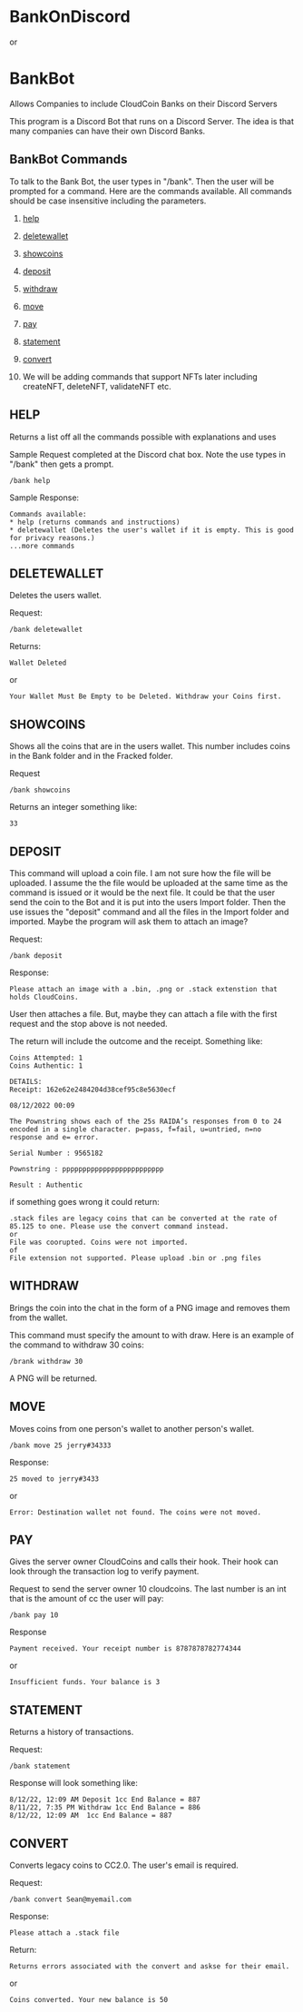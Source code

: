 # BankOnDiscord
or 
# BankBot
Allows Companies to include CloudCoin Banks on their Discord Servers

This program is a Discord Bot that runs on a Discord Server. The idea is that many companies can  have their own Discord Banks. 

## BankBot Commands
To talk to the Bank Bot, the user types in "/bank". Then the user will be prompted for a command. Here are the commands available. All commands should be case insensitive including the parameters. 

1. [help](README.md#help)

2. [deletewallet](README.md#deletewallet)

3. [showcoins](README.md#showcoins)

4. [deposit](README.md#deposit)

5. [withdraw](README.md#withdraw)

6. [move](README.md#move)

7. [pay](README.md#pay)

8. [statement](README.md#statement)

9. [convert](README.md#convert)

10. We will be adding commands that support NFTs later including createNFT, deleteNFT, validateNFT etc.

## HELP
Returns a list off all the commands possible with explanations and uses

Sample Request completed at the Discord chat box. Note the use types in "/bank" then gets a prompt.
```
/bank help
```
Sample Response:
```
Commands available:
* help (returns commands and instructions)
* deletewallet (Deletes the user's wallet if it is empty. This is good for privacy reasons.)
...more commands
```


## DELETEWALLET
Deletes the users wallet. 

Request:
```
/bank deletewallet
```

Returns: 
```
Wallet Deleted
```
or 
```
Your Wallet Must Be Empty to be Deleted. Withdraw your Coins first.
```

## SHOWCOINS
Shows all the coins that are in the users wallet. This number includes coins in the Bank folder and in the Fracked folder. 

Request
```
/bank showcoins
```

Returns an integer something like:
```
33
```

## DEPOSIT
This command will upload a coin file. I am not sure how the file will be uploaded. I assume the the file would be uploaded at the same time as the command is issued or it would be the next file. It could be that the user send the coin to the Bot and it is put into the users Import folder. Then the use issues the "deposit" command and all the files in the Import folder and imported. 
 Maybe the program will ask them to attach an image?

Request:
```
/bank deposit
```
Response:
```
Please attach an image with a .bin, .png or .stack extenstion that holds CloudCoins.
```
User then attaches a file. But, maybe they can attach a file with the first request and the stop above is not needed. 

The return will include the outcome and the receipt. Something like:
```
Coins Attempted: 1
Coins Authentic: 1

DETAILS: 
Receipt: 162e62e2484204d38cef95c8e5630ecf

08/12/2022 00:09

The Pownstring shows each of the 25s RAIDA’s responses from 0 to 24 encoded in a single character. p=pass, f=fail, u=untried, n=no response and e= error.

Serial Number : 9565182

Pownstring : ppppppppppppppppppppppppp

Result : Authentic
```
if something goes wrong it could return:
```
.stack files are legacy coins that can be converted at the rate of 85.125 to one. Please use the convert command instead. 
or
File was coorupted. Coins were not imported.
of
File extension not supported. Please upload .bin or .png files
```

## WITHDRAW
Brings the coin into the chat in the form of a PNG image and removes them from the wallet.

This command must specify the amount to with draw. Here is an example of the command to withdraw 30 coins:
```
/brank withdraw 30
```
A PNG will be returned. 

## MOVE
Moves coins from one person's wallet to another person's wallet. 
```
/bank move 25 jerry#34333
```
Response: 
```
25 moved to jerry#3433
```
or
```
Error: Destination wallet not found. The coins were not moved. 
```
## PAY
Gives the server owner CloudCoins and calls their hook. Their hook can look through the transaction log to verify payment.

Request to send the server owner 10 cloudcoins. The last number is an int that is the amount of cc the user will pay:
```
/bank pay 10
```
Response
```
Payment received. Your receipt number is 8787878782774344
```
or
```
Insufficient funds. Your balance is 3
```


## STATEMENT
Returns a history of transactions.

Request:
```
/bank statement
```

Response will look something  like:
```
8/12/22, 12:09 AM Deposit 1cc End Balance = 887
8/11/22, 7:35 PM Withdraw 1cc End Balance = 886
8/12/22, 12:09 AM  1cc End Balance = 887
```

## CONVERT
Converts legacy coins to CC2.0. The user's email is required. 

Request:
```
/bank convert Sean@myemail.com
```
Response: 
```
Please attach a .stack file
```

Return:
```
Returns errors associated with the convert and askse for their email.
```
or
```
Coins converted. Your new balance is 50
```


